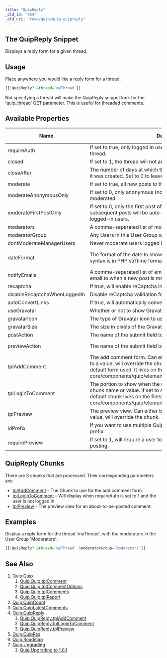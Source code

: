 ```yaml
---
title: "QuipReply"
_old_id: "964"
_old_uri: "revo/quip/quip.quipreply"
---
```


## The QuipReply Snippet

Displays a reply form for a given thread.

## Usage

Place anywhere you would like a reply form for a thread.

``` php
[[!QuipReply? &thread=`myThread`]]
```

Not specifying a thread will make the QuipReply snippet look for the 'quip\_thread' GET parameter. This is useful for threaded comments.

## Available Properties

| Name                         | Description                                                                                                                                                                                                                                                                                                                              | Default Value         |
| ---------------------------- | ---------------------------------------------------------------------------------------------------------------------------------------------------------------------------------------------------------------------------------------------------------------------------------------------------------------------------------------- | --------------------- |
| requireAuth                  | If set to true, only logged in users will be able to comment on the thread.                                                                                                                                                                                                                                                              | 0                     |
| closed                       | If set to 1, the thread will not accept new comments.                                                                                                                                                                                                                                                                                    | 0                     |
| closeAfter                   | The number of days at which the thread will automatically close after it was created. Set to 0 to leave open indefinitely.                                                                                                                                                                                                               | 14                    |
| moderate                     | If set to true, all new posts to the thread will be moderated.                                                                                                                                                                                                                                                                           | 0                     |
| moderateAnonymousOnly        | If set to 0, only anonymous (non-logged-in users) will be moderated.                                                                                                                                                                                                                                                                     | 0                     |
| moderateFirstPostOnly        | If set to 0, only the first post of the user will be moderated. All subsequent posts will be auto-approved. This only applies to logged-in users.                                                                                                                                                                                        | 1                     |
| moderators                   | A comma-separated list of moderator usernames for this thread.                                                                                                                                                                                                                                                                           |                       |
| moderatorGroup               | Any Users in this User Group will have moderator access.                                                                                                                                                                                                                                                                                 | Administrator         |
| dontModerateManagerUsers     | Never moderate users logged into the manager.                                                                                                                                                                                                                                                                                            | 1                     |
| dateFormat                   | The format of the date to show for a comment's post date. The syntax is in PHP [strftime](http://php.net/strftime) format.                                                                                                                                                                                                               | %b %d, %Y at %I:%M %p |
| notifyEmails                 | A comma-separated list of email addresses to send a notification email to when a new post is made on this thread.                                                                                                                                                                                                                        |
| recaptcha                    | If true, will enable reCaptcha in the add comment form.                                                                                                                                                                                                                                                                                  | 0                     |
| disableRecaptchaWhenLoggedIn | Disable reCaptcha validation for logged in users.                                                                                                                                                                                                                                                                                        | 1                     |
| autoConvertLinks             | If true, will automatically convert URLs to links.                                                                                                                                                                                                                                                                                       | 1                     |
| useGravatar                  | Whether or not to show Gravatar icons in comments.                                                                                                                                                                                                                                                                                       | 1                     |
| gravatarIcon                 | The type of Gravatar icon to use for a user without a Gravatar.                                                                                                                                                                                                                                                                          | identicon             |
| gravatarSize                 | The size in pixels of the Gravatar.                                                                                                                                                                                                                                                                                                      | 50                    |
| postAction                   | The name of the submit field to initiate a comment post.                                                                                                                                                                                                                                                                                 | quip-post             |
| previewAction                | The name of the submit field to preview a comment post.                                                                                                                                                                                                                                                                                  | quip-preview          |
| tplAddComment                | The add comment form. Can either be a chunk name or value. If set to a value, will override the chunk. See [tplAddComment](extras/quip/quip.quipreply/quip.quipreply.tpladdcomment "Quip.QuipReply.tplAddComment") for the default form used. It lives on the filesystem: core/components/quip/elements/chunks/quipaddcomment.chunk.tpl |                       |
| tplLoginToComment            | The portion to show when the user is not logged in. Can either be a chunk name or value. If set to a value, will override the chunk. The default chunk lives on the filesystem: core/components/quip/elements/chunks/quipaddcomment.chunk.tpl                                                                                            |                       |
| tplPreview                   | The preview view. Can either be a chunk name or value. If set to a value, will override the chunk.                                                                                                                                                                                                                                       |                       |
| idPrefix                     | If you want to use multiple Quip instances on a page, change this ID prefix.                                                                                                                                                                                                                                                             | qcom                  |
| requirePreview               | If set to 1, will require a user to preview their comment before posting.                                                                                                                                                                                                                                                                | 0                     |

## QuipReply Chunks

There are 3 chunks that are processed. Their corresponding parameters are:

- [tplAddComment](extras/quip/quip.quipreply/quip.quipreply.tpladdcomment "Quip.QuipReply.tplAddComment") - The Chunk to use for the add comment form.
- [tplLoginToComment](extras/quip/quip.quipreply/quip.quipreply.tpllogintocomment "Quip.QuipReply.tplLoginToComment") - Will display when requireAuth is set to 1 and the user is not logged in.
- [tplPreview](extras/quip/quip.quipreply/quip.quipreply.tplpreview "Quip.QuipReply.tplPreview") - The preview view for an about-to-be-posted comment.

## Examples

Display a reply form for the thread 'myThread', with the moderators in the User Group 'Moderators':

``` php
[[!QuipReply? &thread=`myThread` &moderatorGroup=`Moderators`]]
```

## See Also

1. [Quip.Quip](extras/quip/quip.quip)
   1. [Quip.Quip.tplComment](extras/quip/quip.quip/quip.quip.tplcomment)
   2. [Quip.Quip.tplCommentOptions](extras/quip/quip.quip/quip.quip.tplcommentoptions)
   3. [Quip.Quip.tplComments](extras/quip/quip.quip/quip.quip.tplcomments)
   4. [Quip.Quip.tplReport](extras/quip/quip.quip/quip.quip.tplreport)
2. [Quip.QuipCount](extras/quip/quip.quipcount)
3. [Quip.QuipLatestComments](extras/quip/quip.quiplatestcomments)
4. [Quip.QuipReply](extras/quip/quip.quipreply)
   1. [Quip.QuipReply.tplAddComment](extras/quip/quip.quipreply/quip.quipreply.tpladdcomment)
   2. [Quip.QuipReply.tplLoginToComment](extras/quip/quip.quipreply/quip.quipreply.tpllogintocomment)
   3. [Quip.QuipReply.tplPreview](extras/quip/quip.quipreply/quip.quipreply.tplpreview)
5. [Quip.QuipRss](extras/quip/quip.quiprss)
6. [Quip.Roadmap](extras/quip/quip.roadmap)
7. [Quip.Upgrading](extras/quip/quip.upgrading)
   1. [Quip.Upgrading to 1.0.1](extras/quip/quip.upgrading/quip.upgrading-to-1.0.1)